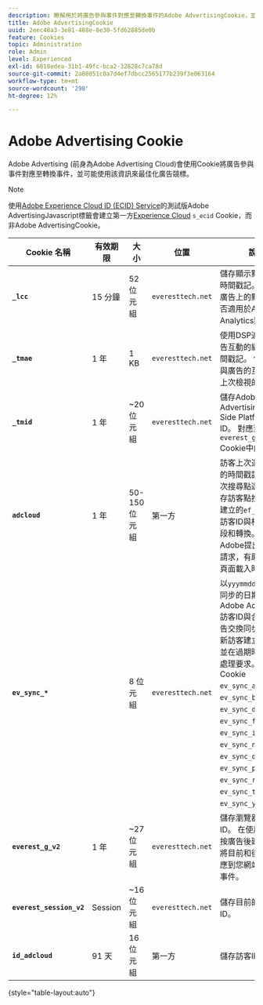 ```yaml
---
description: 瞭解用於將廣告參與事件對應至轉換事件的Adobe AdvertisingCookie，並可能使用該資訊來最佳化廣告競標。
title: Adobe AdvertisingCookie
uuid: 2eec48a3-3e81-488e-8e30-5fd62885de0b
feature: Cookies
topic: Administration
role: Admin
level: Experienced
exl-id: 6818edea-31b1-49fc-bca2-32828c7ca78d
source-git-commit: 2a80851c0a7d4ef7dbcc2565177b239f3e063164
workflow-type: tm+mt
source-wordcount: '298'
ht-degree: 12%

---
```


# Adobe Advertising Cookie

Adobe Advertising (前身為Adobe Advertising Cloud)會使用Cookie將廣告參與事件對應至轉換事件，並可能使用該資訊來最佳化廣告競標。

>[!NOTE]
>
>使用[Adobe Experience Cloud ID (ECID) Service](https://experienceleague.adobe.com/docs/id-service/using/intro/overview.html?lang=zh-Hant)的測試版Adobe AdvertisingJavascript標籤會建立第一方[Experience Cloud](experience-cloud.md) `s_ecid` Cookie，而非Adobe AdvertisingCookie。

| Cookie 名稱 | 有效期限 | 大小 | 位置 | 說明 |
| --- | --- | --- | --- | --- |
| **`_lcc`** | 15 分鐘 | 52 位元組 | `everesttech.net` | 儲存顯示點按的ID和時間戳記。 判斷顯示廣告上的點選事件是否適用於Adobe Analytics點選。 |
| **`_tmae`** | 1 年 | 1 KB | `everesttech.net` | 使用DSP追蹤儲存廣告互動的編碼ID和時間戳記。 包含使用者與廣告的互動，例如上次檢視的廣告 |
| **`_tmid`** | 1 年 | ~20 位元組 | `everesttech.net` | 儲存Adobe AdvertisingDemand Side Platform(DSP) ID。 對應至`everest_g_v2` Cookie中的訪客ID。 |
| **`adcloud`** | 1 年 | 50-150位元組 | 第一方 | 訪客上次造訪您網站的時間戳記和訪客上次搜尋點選。 也會儲存訪客點按廣告時所建立的`ef_id`。 繫結訪客ID與相關受眾區段和轉換。 避免向Adobe提出不必要的請求，有助於最佳化頁面載入時間。 |
| **`ev_sync_*`** |  | 8 位元組 | `everesttech.net` | 以`yyymmdd`格式執行同步的日期。 將Adobe Advertising訪客ID與合作夥伴廣告交換同步。 這是為新訪客建立的檔案，並在過期時傳送同步處理要求。 包含Cookie `ev_sync_ax`、`ev_sync_bk`、`ev_sync_dd`、`ev_sync_fs`、`ev_sync_ix`、`ev_sync_nx`、`ev_sync_ox`、`ev_sync_pm`、`ev_sync_rc`、`ev_sync_tm`和`ev_sync_yh`。 |
| **`everest_g_v2`** | 1 年 | ~27 位元組 | `everesttech.net` | 儲存瀏覽器和訪客ID。 在使用者首次點按廣告後建立。 用於將目前和後續點按對應到您網站上的其他事件。 |
| **`everest_session_v2`** | Session | ~16 位元組 | `everesttech.net` | 儲存目前的工作階段ID。 |
| **`id_adcloud`** | 91 天 | 16 位元組 | 第一方 | 儲存訪客ID。 |

{style="table-layout:auto"}
